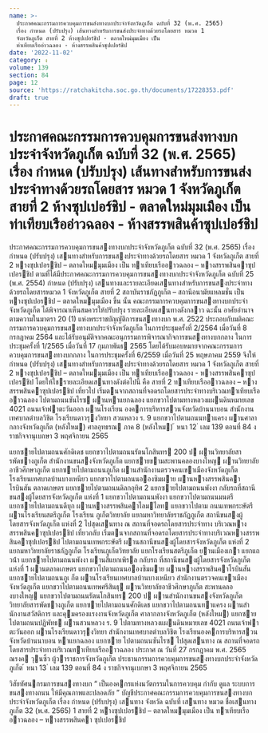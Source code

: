 ```yaml
---
name: >-
  ประกาศคณะกรรมการควบคุมการขนส่งทางบกประจำจังหวัดภูเก็ต ฉบับที่ 32 (พ.ศ. 2565)
  เรื่อง กำหนด (ปรับปรุง) เส้นทางสำหรับการขนส่งประจำทางด้วยรถโดยสาร หมวด 1
  จังหวัดภูเก็ต สายที่ 2 ห้างซุปเปอร์ชิป - ตลาดใหม่มุมเมือง เป็น
  ท่าเทียบเรืออ่าวฉลอง - ห้างสรรพสินค้าซุปเปอร์ชิป
date: '2022-11-02'
category: ง
volume: 139
section: 84
page: 12
source: 'https://ratchakitcha.soc.go.th/documents/17228353.pdf'
draft: true
---
```


# ประกาศคณะกรรมการควบคุมการขนส่งทางบกประจำจังหวัดภูเก็ต ฉบับที่ 32 (พ.ศ. 2565) เรื่อง กำหนด (ปรับปรุง) เส้นทางสำหรับการขนส่งประจำทางด้วยรถโดยสาร หมวด 1 จังหวัดภูเก็ต สายที่ 2 ห้างซุปเปอร์ชิป - ตลาดใหม่มุมเมือง เป็น ท่าเทียบเรืออ่าวฉลอง - ห้างสรรพสินค้าซุปเปอร์ชิป

ประกาศคณะกรรมการควบคุมการขนสงทางบกประจําจังหวัดภูเก็ต ฉบับที่ 32 (พ.ศ. 2565) เรื่อง กําหนด (ปรับปรุง) เสนทางสําหรับการขนสงประจําทางด้วยรถโดยสาร หมวด 1 จังหวัดภูเก็ต สายที่ 2 หางซุปเปอรชิป – ตลาดใหมมุมเมือง เป็น ทาเทียบเรืออาวฉลอง – หางสรรพสินคาซุปเปอรชิป ตามที่ได้มีประกาศคณะกรรมการควบคุมการขนสงทางบกประจําจังหวัดภูเก็ต ฉบับที่ 25 (พ.ศ. 2554) กําหนด (ปรับปรุง) เสนทางและรายละเอียดเสนทางสําหรับการขนสงประจําทาง ด้วยรถโดยสารหมวด 1 จังหวัดภูเก็ต สายที่ 2 สถาบันราชภัฏภูเก็ต – สถานีอนามัยแหลมชั่น เป็น หางซุปเปอรชิป – ตลาดใหมมุมเมือง ขึ้น นั้น คณะกรรมการควบคุมการขนสงทางบกประจําจังหวัดภูเก็ต ได้พิจารณาเห็นสมควรให้ปรับปรุง รายละเอียดเสนทางดังกลาว ฉะนั้น อาศัยอํานาจตามความในมาตรา 20 (1) แห่งพระราชบัญญัติการขนสงทางบก พ.ศ. 2522 ประกอบกับมติคณะกรรมการควบคุมการขนสงทางบกประจําจังหวัดภูเก็ต ในการประชุมครั้งที่ 2/2564 เมื่อวันที่ 8 กรกฎาคม 2564 และได้รับอนุมัติจากคณะอนุกรรมการพิจารณากิจการขนสงทางบกกลาง ในการประชุมครั้งที่ 1/2565 เมื่อวันที่ 17 กุมภาพันธ 2565 โดยได้รับมอบหมายจากคณะกรรมการ ควบคุมการขนสงทางบกกลาง ในการประชุมครั้งที่ 6/2559 เมื่อวันที่ 25 พฤษภาคม 2559 จึงให้กําหนด (ปรับปรุง) เสนทางสําหรับการขนสงประจําทางด้วยรถโดยสาร หมวด 1 จังหวัดภูเก็ต สายที่ 2 หางซุปเปอรชิป – ตลาดใหมมุมเมือง เป็น ทาเทียบเรืออาวฉลอง - หางสรรพสินคาซุปเปอรชิป โดยให้ใชรายละเอียดเสนทางดังต่อไปนี้ คือ สายที่ 2 ทาเทียบเรืออาวฉลอง – หางสรรพสินคาซุปเปอรชิป เที่ยวไป เริ่มตนจากสถานที่จอดรถโดยสารประจําทางบริเวณทาเทียบเรืออาวฉลอง ไปตามถนนซันไรซ ผานหาแยกฉลอง แยกขวาไปตามทางหลวงแผนดินหมายเลข 4021 ถนนเจ้าฟาตะวันออก ผานโรงเรียน องคการบริหารสวนจังหวัดบ้านนาบอน สํานักงานเทศบาลตําบลวิชิต โรงเรียนดาวรุงวิทยา สวนหลวง ร. 9 แยกขวาไปตามถนนทาแครง ผานศาลากลางจังหวัดภูเก็ต (หลังใหม) ศาลอุทธรณ ภาค 8 (หลังใหม) ้ หนา 12 ่ เลม 139 ตอนที่ 84 ง ราชกิจจานุเบกษา 3 พฤศจิกายน 2565

แยกซายไปตามถนนศักดิเดช แยกขวาไปตามถนนรัตนโกสินทร 200 ป ผานวิทยาลัยสารพัดชางภูเก็ต สํานักงานขนสงจังหวัดภูเก็ต แยกซายขามสะพานคลองบางใหญ ผานวิทยาลัยอาชีวศึกษาภูเก็ต แยกซายไปตามถนนภูเก็ต ผานสํานักงานตรวจคนเขาเมืองจังหวัดภูเก็ต โรงเรียนเทศบาลบ้านบางเหนียว แยกขวาไปตามถนนอองซิมผาย ผานหางสรรพสินคาโรบินสัน ตลาดเกษตร แยกซายไปตามถนนดิลกอุทิศ 2 แยกซายไปตามถนนพังงา กลับรถที่สถานีขนสงผู้โดยสารจังหวัดภูเก็ต แห่งที่ 1 แยกขวาไปตามถนนพังงา แยกขวาไปตามถนนมนตรี แยกซายไปตามถนนดีบุก ผานหางสรรพสินคาไลมไลท แยกขวาไปตาม ถนนเทพกระษัตรี ผานโรงเรียนสตรีภูเก็ต โรงเรียน ภูเก็ตวิทยาลัย แยกมหาวิทยาลัยราชภัฏภูเก็ต สถานีขนสงผู้โดยสารจังหวัดภูเก็ต แห่งที่ 2 ไปสุดเสนทาง ณ สถานที่จอดรถโดยสารประจําทาง บริเวณหางสรรพสินคาซุปเปอรชิป เที่ยวกลับ เริ่มตนจากสถานที่จอดรถโดยสารประจําทางบริเวณหางสรรพสินคาซุปเปอรชิป ไปตามถนนเทพกระษัตรี ผานสถานีขนสงผู้โดยสารจังหวัดภูเก็ต แห่งที่ 2 แยกมหาวิทยาลัยราชภัฏภูเก็ต โรงเรียนภูเก็ตวิทยาลัย แยกโรงเรียนสตรีภูเก็ต ยานเมืองเกา แยกแถวน้ํา แยกซายไปตามถนนพังงา ผานสี่แยกเพิรล กลับรถ ที่สถานีขนสงผู้โดยสารจังหวัดภูเก็ต แห่งที่ 1 ผานตลาดเกษตร แยกขวาไปตามถนนอองซิมผาย ผานหางสรรพสินคาโรบินสัน แยกซายไปตามถนนภูเ ก็ต ผานโรงเรียนเทศบาลบ้านบางเหนียว สํานักงานตรวจคนเขาเมืองจังหวัดภูเก็ต แยกขวาไปตามถนนเทพศรีสินธุ ผานวิทยาลัยอาชีวศึกษาภูเก็ต สะพานคลองบางใหญ แยกขวาไปตามถนนรัตนโกสินทร 200 ป ผานสํานักงานขนสงจังหวัดภูเก็ต วิทยาลัยสารพัดชางภูเก็ต แยกซายไปตามถนนศักดิเดช แยกขวาไปตามถนนทาแครง ผานสํานักงานสวัสดิการ และคุมครองแรงงานจังหวัดภูเก็ต ศาลากลางจังหวัดภูเก็ต (หลังใหม) แยกซายไปตามถนนปฏิพัทธ ผานสวนหลวง ร. 9 ไปตามทางหลวงแผนดินหมายเลข 4021 ถนนเจ้าฟาตะวันออก ผานโรงเรียนดาวรุงวิทยา สํานักงานเทศบาลตําบลวิชิต โรงเรียนองคการบริหารสวนจังหวัดบ้านนาบอน หาแยกฉลอง แยกซาย ไปตามถนนซันไรซ ไปสุดเสนทาง ณ สถานที่จอดรถโดยสารประจําทางบริเวณทาเทียบเรืออาวฉลอง ประกาศ ณ วันที่ 27 กรกฎาคม พ.ศ. 2565 ณรงค วุนซิ้ว ผู้วาราชการจังหวัดภูเก็ต ประธานกรรมการควบคุมการขนสงทางบกประจําจังหวัดภูเก็ต ้ หนา 13 ่ เลม 139 ตอนที่ 84 ง ราชกิจจานุเบกษา 3 พฤศจิกายน 2565

วิสัยทัศนกรมการขนสงทางบก “ เป็นองคกรแห่งนวัตกรรมในการควบคุม กํากับ ดูแล ระบบการขนสงทางถนน ให้มีคุณภาพและปลอดภัย ” บัญชีประกาศคณะกรรมการควบคุมการขนสงทางบกประจําจังหวัดภูเก็ต เรื่อง กําหนด (ปรับปรุง) เสนทาง จังหวัด ฉบับที่ เสนทาง หมวด ชื่อเสนทาง ภูเก็ต 32 (พ.ศ. 2565) 1 สายที่ 2 หางซุปเปอรชิป – ตลาดใหมมุมเมือง เป็น ทาเทียบเรืออาวฉลอง – หางสรรพสินคา ซุปเปอรชิป
